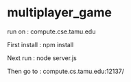 # multiplayer_game
run on : compute.cse.tamu.edu

First install : npm install 

Next run : node server.js 

Then go to : compute.cs.tamu.edu:12137/ 


